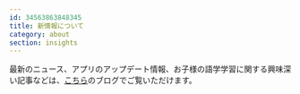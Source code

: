 ```yaml
---
id: 34563863848345
title: 新情報について
category: about
section: insights
---
```

最新のニュース、アプリのアップデート情報、お子様の語学学習に関する興味深い記事などは、[こちら](https://studycat.com/blog/)のブログでご覧いただけます。